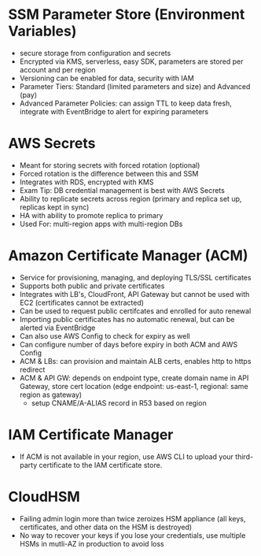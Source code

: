 # SSM Parameter Store (Environment Variables)
- secure storage from configuration and secrets
- Encrypted via KMS, serverless, easy SDK, parameters are stored per account and per region
- Versioning can be enabled for data, security with IAM
- Parameter Tiers: Standard (limited parameters and size) and Advanced (pay)
- Advanced Parameter Policies: can assign TTL to keep data fresh, integrate with EventBridge to alert for expiring parameters

# AWS Secrets
- Meant for storing secrets with forced rotation (optional)
- Forced rotation is the difference between this and SSM
- Integrates with RDS, encrypted with KMS
- Exam Tip: DB credential management is best with AWS Secrets
- Ability to replicate secrets across region (primary and replica set up, replicas kept in sync)
- HA with ability to promote replica to primary
- Used For: multi-region apps with multi-region DBs

# Amazon Certificate Manager (ACM)
- Service for provisioning, managing, and deploying TLS/SSL certificates
- Supports both public and private certificates
- Integrates with LB's, CloudFront, API Gateway but cannot be used with EC2 (certificates cannot be extracted)
- Can be used to request public certifcates and enrolled for auto renewal
- Importing public certificates has no automatic renewal, but can be alerted via EventBridge
- Can also use AWS Config to check for expiry as well
- Can configure number of days before expiry in both ACM and AWS Config
- ACM & LBs: can provision and maintain ALB certs, enables http to https redirect
- ACM & API GW: depends on endpoint type, create domain name in API Gateway, store cert location (edge endpoint: us-east-1, regional: same region as gateway)
    - setup CNAME/A-ALIAS record in R53 based on region

# IAM Certificate Manager
- If ACM is not available in your region, use AWS CLI to upload your third-party certificate to the IAM certificate store.

# CloudHSM
- Failing admin login more than twice zeroizes HSM appliance (all keys, certificates, and other data on the HSM is destroyed)
- No way to recover your keys if you lose your credentials, use multiple HSMs in mutli-AZ in production to avoid loss